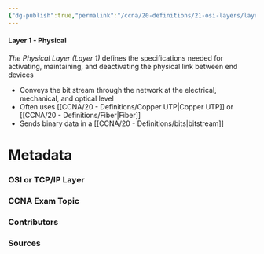 ```yaml
---
{"dg-publish":true,"permalink":"/ccna/20-definitions/21-osi-layers/layer-1/","created":"2023-11-05T10:55:11.000-08:00","updated":"2023-11-08T13:08:01.000-08:00"}
---
```


#### Layer 1 - Physical
*The Physical Layer (Layer 1)* defines the specifications needed for activating, maintaining, and deactivating the physical link between end devices
- Conveys the bit stream through the network at the electrical, mechanical, and optical level
- Often uses [[CCNA/20 - Definitions/Copper UTP\|Copper UTP]] or [[CCNA/20 - Definitions/Fiber\|Fiber]] 
- Sends binary data in a [[CCNA/20 - Definitions/bits\|bitstream]]


# Metadata
### OSI or TCP/IP Layer

### CCNA Exam Topic

### Contributors

### Sources

